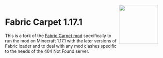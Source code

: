 <img src="./src/main/resources/assets/carpet/icon.png" align="right" width="128px"/>

# Fabric Carpet 1.17.1

This is a fork of the [Fabric Carpet mod](https://github.com/gnembon/fabric-carpet) specifically to run the mod on
Minecraft 1.17.1 with the later versions of Fabric loader and to deal with any mod clashes specific to the needs of the
404 Not Found server.